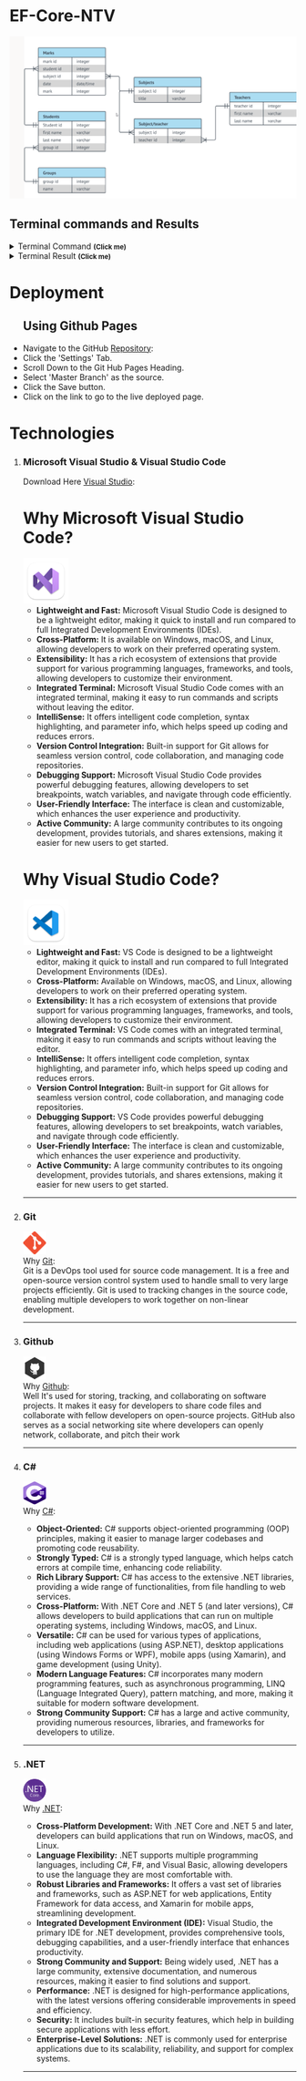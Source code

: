 # EF-Core-NTV
<img src="./StudentManagement/assets/images/screenshots/image.png" alt="ERD"><br>
<h2>Terminal commands and Results</h2>
  <details> 
      <summary>Terminal Command <small><strong>(Click me)</strong></small></summary>
      <img src="./StudentManagement/assets/images/screenshots/dotnet-run.png" alt="example of command to run in terminal"><br>
  </details>
  <details>
      <summary>Terminal Result <small><strong>(Click me)</strong></small></summary>
      <img src="./StudentManagement/assets/images/screenshots/dotnet-result.png" alt="the result of the terminal command"><br>
  </details>
<h1>Deployment</h1>
<ul>
    <h2>Using Github Pages</h2>
    <li>
        Navigate to the GitHub <a href="#" target="_blank">Repository</a>:
    </li>
    <li>
        Click the 'Settings' Tab.
    </li>
    <li>
        Scroll Down to the Git Hub Pages Heading.
    </li>
    <li>
        Select 'Master Branch' as the source.
    </li>
    <li>
        Click the Save button.
    </li>
    <li>
        Click on the link to go to the live deployed page.
    </li>
</ul>
<h1>Technologies</h1>
<ol>
    <li>
        <h3>Microsoft Visual Studio & Visual Studio Code</h3>
        <p>Download Here <a href="https://visualstudio.microsoft.com/" target="_blank">Visual Studio</a>:<br>
        <h1>Why Microsoft Visual Studio Code?</h1>
    <img src="./StudentManagement/assets/images/icons/VisualStudio.png" width="80px" height="80x" alt="git logo"><br>  
    <ul>
        <li>
            <strong>Lightweight and Fast:</strong> 
            Microsoft Visual Studio Code is designed to be a lightweight editor, making it quick to install and run compared to full Integrated Development Environments (IDEs).
        </li>
        <li>
            <strong>Cross-Platform:</strong> 
            It is available on Windows, macOS, and Linux, allowing developers to work on their preferred operating system.
        </li>
        <li>
            <strong>Extensibility:</strong> 
            It has a rich ecosystem of extensions that provide support for various programming languages, frameworks, and tools, allowing developers to customize their environment.
        </li>
        <li>
            <strong>Integrated Terminal:</strong> 
            Microsoft Visual Studio Code comes with an integrated terminal, making it easy to run commands and scripts without leaving the editor.
        </li>
        <li>
            <strong>IntelliSense:</strong> 
            It offers intelligent code completion, syntax highlighting, and parameter info, which helps speed up coding and reduces errors.
        </li>
        <li>
            <strong>Version Control Integration:</strong> Built-in support for Git allows for seamless version control, code collaboration, and managing code repositories.
        </li>
        <li>
            <strong>Debugging Support:</strong> 
            Microsoft Visual Studio Code provides powerful debugging features, allowing developers to set breakpoints, watch variables, and navigate through code efficiently.
        </li>
        <li>
            <strong>User-Friendly Interface:</strong> 
            The interface is clean and customizable, which enhances the user experience and productivity.
        </li>
        <li>
            <strong>Active Community:</strong> 
            A large community contributes to its ongoing development, provides tutorials, and shares extensions, making it easier for new users to get started.
        </li>
    </ul>
        <h1>Why Visual Studio Code?</h1>
    <img src="./StudentManagement/assets/images/icons/VsCode.png" width="80px" 
        height="80x" alt="git logo"><br>
    <ul>
        <li>
            <strong>Lightweight and Fast:</strong> 
            VS Code is designed to be a lightweight editor, making it quick to install and run compared to full Integrated Development Environments (IDEs).
        </li>
        <li>
            <strong>Cross-Platform:</strong> 
            Available on Windows, macOS, and Linux, allowing developers to work on their preferred operating system.
        </li>
        <li>
            <strong>Extensibility:</strong>
            It has a rich ecosystem of extensions that provide support for various programming languages, frameworks, and tools, allowing developers to customize their environment.
         </li>
        <li>
            <strong>Integrated Terminal:</strong> 
            VS Code comes with an integrated terminal, making it easy to run commands and scripts without leaving the editor.
        </li>
        <li>
            <strong>IntelliSense:</strong> 
            It offers intelligent code completion, syntax highlighting, and parameter info, which helps speed up coding and reduces errors.
        </li>
        <li>
            <strong>Version Control Integration:</strong> Built-in support for Git allows for seamless version control, code collaboration, and managing code repositories.
        </li>
        <li>
            <strong>Debugging Support:</strong> 
            VS Code provides powerful debugging features, allowing developers to set breakpoints, watch variables, and navigate through code efficiently.
        </li>
        <li>
            <strong>User-Friendly Interface:</strong> 
            The interface is clean and customizable, which enhances the user experience and productivity.
        </li>
        <li>
            <strong>Active Community:</strong> 
            A large community contributes to its ongoing development, provides tutorials, and shares extensions, making it easier for new users to get started.
        </li>
    </ul>
        </p><hr>
    </li>
    <li>
        <h3>Git</h3><p>
        <img src="./StudentManagement/assets/images/icons/git.png" width="40px" height="40x" alt="git logo"><br>
        Why <a href="https://git-scm.com/" target="_blank">Git</a>:<br>
        Git is a DevOps tool used for source code management. It is a free and open-source version control system used to handle small to very large projects efficiently. Git is used to tracking changes in the source code, enabling multiple developers to work together on non-linear development.
        </p><hr>
    </li>
    <li>
        <h3>Github</h3><p>
        <img src="./StudentManagement/assets/images/icons/github.png" width="40px" height="40x" alt="github logo"><br>
        Why <a href="https://github.com/" target="_blank">Github</a>:<br>
        Well It's used for storing, tracking, and collaborating on software projects. It makes it easy for developers to share code files and collaborate with fellow developers on open-source projects. GitHub also serves as a social networking site where developers can openly network, collaborate, and pitch their work 
        </p><hr>
    </li>
    <li>
        <h3>C#</h3><p>
        <img src="./StudentManagement/assets/images/icons/Csharp.png" width="40px" height="40x" alt="C#"><br>
        Why <a href="https://learn.microsoft.com/en-us/dotnet/csharp/" target="_blank">C#</a>:<br>
        <ul>
            <li>
            <strong>Object-Oriented:</strong> 
                C# supports object-oriented programming (OOP) principles, making it easier to manage larger codebases and promoting code reusability.
            </li>
            <li>
            <strong>Strongly Typed:</strong> 
                C# is a strongly typed language, which helps catch errors at compile time, enhancing code reliability.
            </li>
            <li>
            <strong>Rich Library Support:</strong>
                C# has access to the extensive .NET libraries, providing a wide range of functionalities, from file handling to web services.
            </li>
            <li>
            <strong>Cross-Platform:</strong> 
                With .NET Core and .NET 5 (and later versions), C# allows developers to build applications that can run on multiple operating systems, including Windows, macOS, and Linux.
            </li>
            <li>
            <strong>Versatile:</strong> 
                C# can be used for various types of applications, including web applications (using ASP.NET), desktop applications (using Windows Forms or WPF), mobile apps (using Xamarin), and game development (using Unity).
            </li>
            <li>
            <strong>Modern Language Features:</strong>          
                C# incorporates many modern programming features, such as asynchronous programming, LINQ (Language Integrated Query), pattern matching, and more, making it suitable for modern software development.
            </li>
            <li>
            <strong>Strong Community Support:</strong> 
                C# has a large and active community, providing numerous resources, libraries, and frameworks for developers to utilize.
            </li>
        </ul>
        </p><hr>
        <li>
        <h3>.NET</h3><p>
        <img src="./StudentManagement/assets/images/icons/Dotnet.png" width="40px" height="40x" alt=".NET logo"><br>
        Why <a href="https://dotnet.microsoft.com/en-us/" target="_blank">.NET</a>:<br>
        <ul>
            <li>
            <strong>Cross-Platform Development:</strong> 
                With .NET Core and .NET 5 and later, developers can build applications that run on Windows, macOS, and Linux.
            </li>
            <li>
            <strong>Language Flexibility:</strong> 
                .NET supports multiple programming languages, including C#, F#, and Visual Basic, allowing developers to use the language they are most comfortable with.
            </li>
            <li>
            <strong>Robust Libraries and Frameworks:</strong>
                It offers a vast set of libraries and frameworks, such as ASP.NET for web applications, Entity Framework for data access, and Xamarin for mobile apps, streamlining development.
            </li>
            <li>
            <strong>Integrated Development Environment (IDE):</strong> 
                Visual Studio, the primary IDE for .NET development, provides comprehensive tools, debugging capabilities, and a user-friendly interface that enhances productivity.
            </li>
            <li>
            <strong>Strong Community and Support:</strong>
                Being widely used, .NET has a large community, extensive documentation, and numerous resources, making it easier to find solutions and support.
            </li>
            <li>
            <strong>Performance:</strong>          
                .NET is designed for high-performance applications, with the latest versions offering considerable improvements in speed and efficiency.
            </li>
            <li>
            <strong>Security:</strong>
                It includes built-in security features, which help in building secure applications with less effort.
            </li>
            <li>
            <strong>Enterprise-Level Solutions:</strong> 
                .NET is commonly used for enterprise applications due to its scalability, reliability, and support for complex systems.
            </li>
        </ul>
        </p><hr>
    </li>
</ol>
